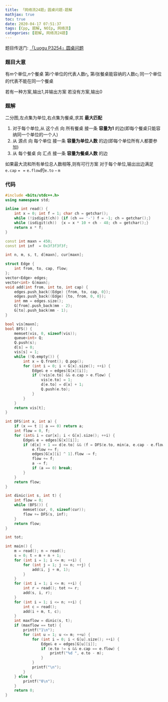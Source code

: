 ```yaml
---
title: 「网络流24题」圆桌问题-题解
mathjax: true
toc: true
date: 2020-04-17 07:51:37
tags: [Cpp, 题解, NOIp, 网络流]
categories: [题解, 网络流24题]
---
```


题目传送门: [「Luogu P3254」圆桌问题](https://www.luogu.com.cn/problem/P3254)

<!--more-->

### 题目大意
有$m$个单位,$n$个餐桌
第$i$个单位的代表人数$r_i$, 第$i$张餐桌能容纳的人数$c_i$
同一个单位的代表不能在同一个餐桌

若有一种方案,输出$1$,并输出方案
若没有方案,输出$0$


### 题解
二分图,左点集为单位,右点集为餐桌,求其 __最大匹配__
1. 对于每个单位,从 这个点 向 所有餐桌 接一条 __容量为1__ 的边(即每个餐桌只能容纳同一个单位的一个人)
2. 从 源点 向 每个单位 接一条 __容量为单位人数__ 的边(即每个单位所有人都要参加)
3. 从 每个餐桌 向 汇点 接一条 __容量为餐桌人数__ 的边

如果最大流和所有单位总人数相等,则有可行方案
对于每个单位,输出出边满足$\mathtt{e.cap == e.flow}$的$\mathtt{e.to-m}$

### 代码
```cpp
#include <bits/stdc++.h>
using namespace std;

inline int read() {
    int x = 0; int f = 1; char ch = getchar();
    while (!isdigit(ch)) {if (ch == '-') f = -1; ch = getchar();}
    while (isdigit(ch))  {x = x * 10 + ch - 48; ch = getchar();}
    return x * f;
}

const int maxn = 450;
const int inf  = 0x3f3f3f3f;

int n, m, s, t, d[maxn], cur[maxn];

struct Edge {
    int from, to, cap, flow;
};
vector<Edge> edges;
vector<int> G[maxn];
void add(int from, int to, int cap) {
    edges.push_back((Edge) {from, to, cap, 0});
    edges.push_back((Edge) {to, from, 0, 0});
    int mm = edges.size();
    G[from].push_back(mm - 2);
    G[to].push_back(mm - 1);
}

bool vis[maxn];
bool BFS() {
    memset(vis, 0, sizeof(vis));
    queue<int> Q;
    Q.push(s);
    d[s] = 0;
    vis[s] = 1;
    while (!Q.empty()) {
        int x = Q.front(); Q.pop();
        for (int i = 0; i < G[x].size(); ++i) {
            Edge& e = edges[G[x][i]];
            if (!vis[e.to] && e.cap > e.flow) {
                vis[e.to] = 1;
                d[e.to] = d[x] + 1;
                Q.push(e.to);
            }
        }
    }
    return vis[t];
}

int DFS(int x, int a) {
    if (x == t || a == 0) return a;
    int flow = 0, f;
    for (int& i = cur[x]; i < G[x].size(); ++i) {
        Edge& e = edges[G[x][i]];
        if (d[x] + 1 == d[e.to] && (f = DFS(e.to, min(a, e.cap - e.flow))) > 0) {
            e.flow += f;
            edges[G[x][i] ^ 1].flow -= f;
            flow += f;
            a -= f;
            if (a == 0) break;
        }
    }
    return flow;
}

int dinic(int s, int t) {
    int flow = 0;
    while (BFS()) {
        memset(cur, 0, sizeof(cur));
        flow += DFS(s, inf);
    }
    return flow;
}

int tot;

int main() {
    m = read(); n = read();
    s = 0; t = m + n + 1;
    for (int i = 1; i <= m; ++i) {
        for (int j = 1; j <= n; ++j) {
            add(i, j + m, 1);
        }
    }
    for (int i = 1; i <= m; ++i) {
        int r = read(); tot += r;
        add(s, i, r);
    }
    for (int i = 1; i <= n; ++i) {
        int c = read();
        add(i + m, t, c);
    }
    int maxflow = dinic(s, t);
    if (maxflow == tot) {
        printf("1\n");
        for (int u = 1; u <= m; ++u) {
            for (int i = 0; i < G[u].size(); ++i) {
                Edge& e = edges[G[u][i]];
                if (e.to != s && e.cap == e.flow) {
                    printf("%d ", e.to - m);
                }
            }
            printf("\n");
        }
    } else {
        printf("0\n");
    }
    return 0;
}
```